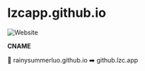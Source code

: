 # lzcapp.github.io

![Website](https://img.shields.io/website?label=github.lzc.app&style=for-the-badge&url=https%3A%2F%2Fgithub.lzc.app%2F)

**CNAME**

:arrows_counterclockwise: rainysummerluo.github.io :arrow_right: github.lzc.app
